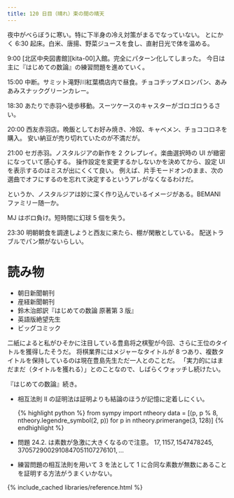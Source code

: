 ```yaml
---
title: 120 日目（晴れ）束の間の晴天
---
```


夜中がべらぼうに寒い。特に下半身の冷え対策がまるでなっていない。
とにかく 6:30 起床。白米、唐揚、野菜ジュースを食し、直射日光で体を温める。

9:00 [北区中央図書館][kita-00]入館。完全にパターン化してしまった。
今日は主に『はじめての数論』の練習問題を進めていく。

15:00 中断。サミット滝野川紅葉橋店内で昼食。チョコチップメロンパン、あみあみスナックグリーンカレー。

18:30 あたりで赤羽へ徒歩移動。スーツケースのキャスターがゴロゴロうるさい。

20:00 西友赤羽店。晩飯としてお好み焼き、冷奴、キャベメン、チョココロネを購入。
安い納豆が売り切れていたのが不満だが。

21:00 セガ赤羽。ノスタルジアの新作を 2 クレプレイ。楽曲選択時の UI が緻密になっていて感心する。
操作設定を変更するかしないかを決めてから、設定 UI を表示するのはミスが出にくくて良い。
例えば、片手モードオンのまま、次の選曲でオフにするのを忘れて決定するというアレがなくなるわけだ。

というか、ノスタルジアは妙に深く作り込んでいるイメージがある。BEMANI ファミリー随一か。

MJ はボロ負け。短時間に幻球 5 個を失う。

23:30 明朝朝食を調達しようと西友に来たら、棚が閑散としている。
配送トラブルでパン類がないらしい。

# 読み物

* 朝日新聞朝刊
* 産経新聞朝刊
* 鈴木治郎訳『はじめての数論 原著第 3 版』
* 英語版絶望先生
* ビッグコミック

二紙によると私がひそかに注目している豊島将之棋聖が今回、さらに王位のタイトルを獲得したそうだ。
将棋業界にはメジャーなタイトルが 8 つあり、複数タイトルを保持しているのは現在豊島先生ただ一人とのことだ。
「実力的にはまだまだ（タイトルを獲れる）」とのことなので、しばらくウォッチし続けたい。

『はじめての数論』続き。
* 相互法則 II の証明法は証明よりも結論のほうが記憶に定着しにくい。

  {% highlight python %}
  from sympy import ntheory
  data = [(p, p % 8, ntheory.legendre_symbol(2, p)) for p in ntheory.primerange(3, 128)]
  {% endhighlight %}

* 問題 24.2. は素数が急激に大きくなるので注意。
  $17, 1157, 1547478245, 3705729002910847051107276101, \dots$

* 練習問題の相互法則を用いて 3 を法として 1 に合同な素数が無数にあることを証明する方法がうまくいかない。

{% include_cached libraries/reference.html %}
